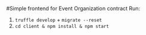 #Simple frontend for Event Organization contract
Run:
1. `truffle develop` + `migrate --reset`
2. `cd client & npm install & npm start`
